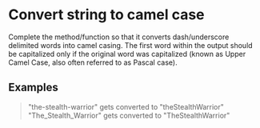 # Convert string to camel case

Complete the method/function so that it converts dash/underscore delimited words into camel casing. The first word within the output should be capitalized only if the original word was capitalized (known as Upper Camel Case, also often referred to as Pascal case).

## Examples

> "the-stealth-warrior" gets converted to "theStealthWarrior"
> "The_Stealth_Warrior" gets converted to "TheStealthWarrior"

